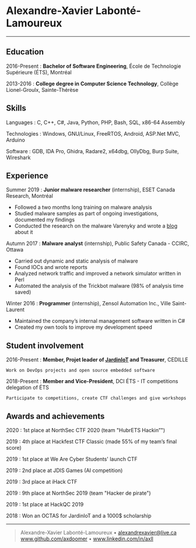 Alexandre-Xavier Labonté-Lamoureux
==================================

----

Education
---------

2016-Present
:   **Bachelor of Software Engineering**, École de Technologie Supérieure (ÉTS), Montréal

2013-2016
:   **College degree in Computer Science Technology**, Collège Lionel-Groulx, Sainte-Thérèse

Skills
------
Languages
:   C, C++, C#, Java, Python, PHP, Bash, SQL, x86-64 Assembly

Technologies
:   Windows, GNU/Linux, FreeRTOS, Android, ASP.Net MVC, Arduino

Software
:   GDB, IDA Pro, Ghidra, Radare2, x64dbg, OllyDbg, Burp Suite, Wireshark

Experience
----------

Summer 2019
:   **Junior malware researcher** (internship), ESET Canada Research, Montréal

* Followed a two months long training on malware analysis
* Studied malware samples as part of ongoing investigations, documented my findings
* Conducted the research on the malware Varenyky and wrote a [blog](https://www.welivesecurity.com/2019/08/08/varenyky-spambot-campaigns-france/) about it

Autumn 2017
:   **Malware analyst** (internship), Public Safety Canada - CCIRC, Ottawa

* Carried out dynamic and static analysis of malware
* Found IOCs and wrote reports
* Analyzed network traffic and improved a network simulator written in Perl
* Automated the analysis of the Trickbot malware (98% of analysis time saved)

Winter 2016
:   **Programmer** (internship), Zensol Automation Inc., Ville Saint-Laurent

* Maintained the company’s internal management software written in C#
* Created my own tools to improve my development speed

Student involvement
-------------------

2016-Present
:   **Member, Projet leader of [JardinIoT](https://github.com/ClubCedille/jardiniot) and Treasurer**, CEDILLE

    Work on DevOps projects and open source embedded software

2018-Present
:   **Member and Vice-President**, DCI ÉTS - IT competitions delegation of ÉTS

    Participate to competitions, create CTF challenges and give workshops

Awards and achievements
-----------------------

2020
:   1st place at NorthSec CTF 2020 (team "HubrETS Hackin”")

2019
:   4th place at Hackfest CTF Classic (made 55% of my team’s final score)

2019
:   1st place at We Are Cyber Students' launch CTF

2019
:   2nd place at JDIS Games (AI competition)

2019
:   3rd place at iHack CTF

2019
:   9th place at NorthSec 2019 (team "Hacker de pirate")

2019
:   1st place at HackQC 2019

2018
:   Won an OCTAS for JardinIoT and a 1000$ scholarship

----
> Alexandre-Xavier Labonté-Lamoureux • <alexandrexavier@live.ca>\
www.github.com/axdoomer • www.linkedin.com/in/axll
